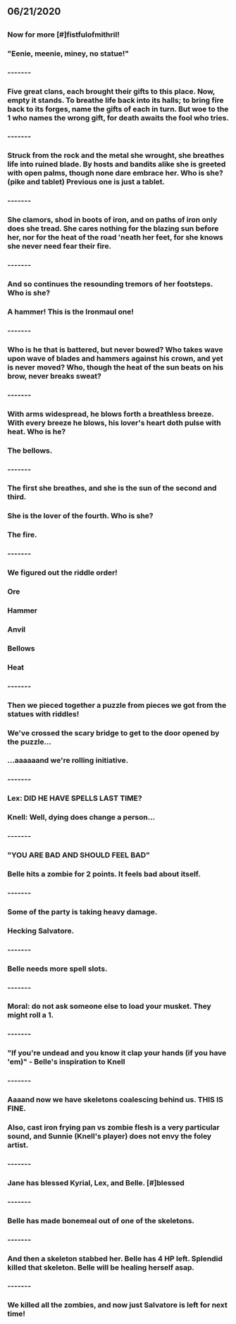 ## 06/21/2020
## 
### Now for more [#]fistfulofmithril!
### 
### "Eenie, meenie, miney, no statue!"
### 
### -------
### 
### Five great clans, each brought their gifts to this place. Now, empty it stands. To breathe life back into its halls; to bring fire back to its forges, name the gifts of each in turn. But woe to the 1 who names the wrong gift, for death awaits the fool who tries.
### 
### -------
### 
### Struck from the rock and the metal she wrought, she breathes life into ruined blade. By hosts and bandits alike she is greeted with open palms, though none dare embrace her. Who is she? (pike and tablet) Previous one is just a tablet.
### 
### -------
### 
### She clamors, shod in boots of iron, and on paths of iron only does she tread. She cares nothing for the blazing sun before her, nor for the heat of the road 'neath her feet, for she knows she never need fear their fire.
### 
### -------
### 
### And so continues the resounding tremors of her footsteps. Who is she?
### 
### A hammer! This is the Ironmaul one!
### 
### -------
### 
### Who is he that is battered, but never bowed? Who takes wave upon wave of blades and hammers against his crown, and yet is never moved? Who, though the heat of the sun beats on his brow, never breaks sweat? 
### 
### -------
### 
### With arms widespread, he blows forth a breathless breeze. With every breeze he blows, his lover's heart doth pulse with heat. Who is he?
### 
### The bellows.
### 
### -------
### 
### The first she breathes, and she is the sun of the second and third.
### She is the lover of the fourth. Who is she?
### 
### The fire.
### 
### -------
### 
### We figured out the riddle order!
### 
### Ore
### Hammer
### Anvil
### Bellows
### Heat
### 
### -------
### 
### Then we pieced together a puzzle from pieces we got from the statues with riddles!
### 
### We've crossed the scary bridge to get to the door opened by the puzzle...
### 
### ...aaaaaand we're rolling initiative.
### 
### -------
### 
### Lex: DID HE HAVE SPELLS LAST TIME?
### 
### Knell: Well, dying does change a person...
### 
### -------
### 
### "YOU ARE BAD AND SHOULD FEEL BAD"
### 
### Belle hits a zombie for 2 points. It feels bad about itself.
### 
### -------
### 
### Some of the party is taking heavy damage.
### 
### Hecking Salvatore.
### 
### -------
### 
### Belle needs more spell slots.
### 
### -------
### 
### Moral: do not ask someone else to load your musket. They might roll a 1.
### 
### -------
### 
### "If you're undead and you know it clap your hands (if you have 'em)" - Belle's inspiration to Knell
### 
### -------
### 
### Aaaand now we have skeletons coalescing behind us. THIS IS FINE.
### 
### Also, cast iron frying pan vs zombie flesh is a very particular sound, and Sunnie (Knell's player) does not envy the foley artist.
### 
### -------
### 
### Jane has blessed Kyrial, Lex, and Belle. [#]blessed
### 
### -------
### 
### Belle has made bonemeal out of one of the skeletons.
### 
### -------
### 
### And then a skeleton stabbed her. Belle has 4 HP left. Splendid killed that skeleton. Belle will be healing herself asap.
### 
### -------
### 
### We killed all the zombies, and now just Salvatore is left for next time! 
